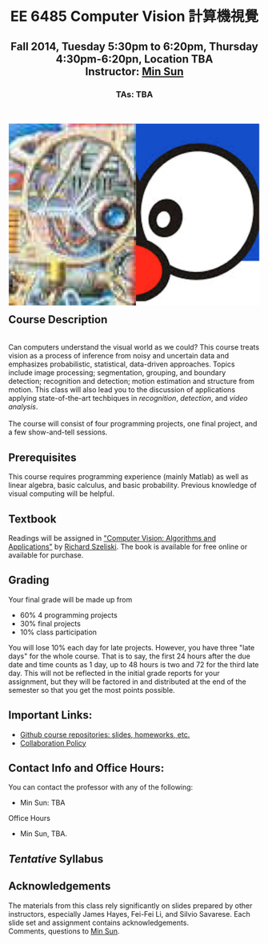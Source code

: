 <!DOCTYPE html PUBLIC "-//W3C//DTD html 4.01 Transitional//EN" "http://www.w3c.org/TR/1999/REC-html401-19991224/loose.dtd">
<html lang="en" xml:lang="en" xmlns="http://www.w3.org/1999/xhtml"><head><meta http-equiv="Content-Type" content="text/html; charset=UTF-8">
<title>EE 6485 Computer Vision</title>

<!--<script src="./CS 143 Introduction to Computer Vision_files/lib.js" type="text/javascript"></script>
<script src="./CS 143 Introduction to Computer Vision_files/popup.js" type="text/javascript"></script>

<script type="text/javascript">
// redefining default features
var _POPUP_FEATURES = 'width=500,height=300,resizable=1,scrollbars=1,titlebar=1,status=1';
</script>-->

<link media="all" href="./files/glab.css" type="text/css" rel="StyleSheet">
<style type="text/css" media="all">
img {
	padding-right: 0px; padding-left: 10px; FLOAT: right; padding-bottom: 10px; padding-top: 10px
}

#primarycontent {
	margin-left: auto;  
    width: expression(document.body.clientWidth > 995? "995px": "auto" );
    margin-right: auto;
    text-align: left;
    max-width: 995px 
}

body {
	text-align: center
}
</style>

<meta content="MShtml 6.00.2800.1400" name="GENERATOR"></head>

<body>

<div id="primarycontent">
<center><h1>EE 6485 Computer Vision 計算機視覺</h1>
<h2>Fall 2014, Tuesday 5:30pm to 6:20pm, Thursday 4:30pm-6:20pn, Location TBA<br>
Instructor: <a href="http://aliensunmin.github.io">Min Sun</a></h2>
<h3>
	TAs: TBA
</h3>

</center>
<br>
	<img style="float: right; padding: 15px; padding-right: 0px;" width="550" height="365" alt="Computer Vision, art by hinesedora.com" src="./files/Doraemon.png">

<h2>Course Description</h2>
<br>
Can computers understand the visual world as we could? This course treats vision as a process of inference from noisy and uncertain data and emphasizes probabilistic, statistical, data-driven approaches. Topics include image processing; segmentation, grouping, and boundary detection; recognition and detection; motion estimation and structure from motion. This class will also lead you to the discussion of applications applying state-of-the-art techbiques in <i>recognition</i>, <i>detection</i>, and <i> video analysis</i>. 
<br><br>
The course will consist of four programming projects, one final project, and a few show-and-tell sessions.

<h2>Prerequisites</h2>
This course requires programming experience (mainly Matlab) as well as linear algebra, basic calculus, and basic probability. Previous knowledge of visual computing will be helpful.

<h2>Textbook</h2>
Readings will be assigned in <a href="http://szeliski.org/Book/">"Computer Vision: Algorithms and Applications"</a> by <a href="http://research.microsoft.com/en-us/um/people/szeliski/">Richard Szeliski</a>. The book is available for free online or available for purchase.

<h2>Grading</h2>
Your final grade will be made up from
<ul id="grades">
  <li>60% 4 programming projects</li>
  <li>30% final projects</li>
  <li>10% class participation</li>
</ul>
You will lose 10% each day for late projects. However, you have three "late days" for the whole course. That is to say, the first 24 hours after the due date and time counts as 1 day, up to 48 hours is two and 72 for the third late day. This will not be reflected in the initial grade reports for your assignment, but they will be factored in and distributed at the end of the semester so that you get the most points possible.


<h2 id="important_links"> Important Links: </h2>
<ul id="all">
<!--
    <li><a href="https://lists.cs.brown.edu/sympa/info/cs143.2011-12.f"> Mailing List </a></li>
-->
    <li><a href="https://github.com/NTHU-EE-CV-2014-Fall">Github course repositories: slides, homeworks, etc.</a></li>
    <li><a href="">Collaboration Policy</a></li>
<!--
    <li><a href="asgn">All Available Assignments</a></li>
    <li><a href="results">All Project Results</a></li>
-->
</ul>

<h2 id="hours"> Contact Info and Office Hours: </h2>
You can contact the professor with any of the following:
<ul>
<li> Min Sun: TBA </li>
</ul>

Office Hours
<ul>
    <li>Min Sun, TBA.</li>
</ul>


<h2><i>Tentative</i> Syllabus</h2>

<h2>Acknowledgements</h2>
The materials from this class rely significantly on slides prepared by other instructors, especially James Hayes, Fei-Fei Li, and Silvio Savarese. Each slide set and assignment contains acknowledgements. 


<div id="footer">
<p style="CLEAR: both; margin: 0px">Comments, questions to <a href="http://aliensunmin.github.io">Min Sun</a>. 
</p></div></div>
</body></html>
